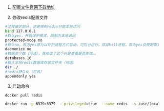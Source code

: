 1. [配置文件官网下载地址](http://download.redis.io/redis-stable/redis.conf)


2. 修改redis配置文件

```bash
#注释掉这部分，这是限制redis只能本地访问
bind 127.0.0.1
#默认yes，开启保护模式，限制为本地访问
protected-mode no
#默认no，改为yes意为以守护进程方式启动，可后台运行，除非kill进程，改为yes会使配置文件方式启动redis失败
daemonize no
#数据库个数（可选），我修改了这个只是查看是否生效。。
databases 16 
#输入本地redis数据库存放文件夹（可选）
dir ./
#redis持久化（可选）
appendonly yes
```

3. 启动命令

```bash
docker pull redis

docker run -p 6379:6379  --privileged=true  --name redis  -v /usr/local/docker/redis.conf:/ago/pzxy/WorkSpace/redis/redis.conf  -v /usr/local/docker/data:/data  -d docker.io/redis:latest redis-server /ago/pzxy/WorkSpace/redis/redis.conf  --appendonly yes

```
